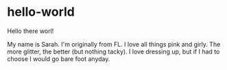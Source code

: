 # hello-world

Hello there worl!

My name is Sarah. I'm originally from FL. I love all things pink and girly. The more glitter, the better (but nothing tacky). I love dressing up, but if I had to choose I would go bare foot anyday.  
